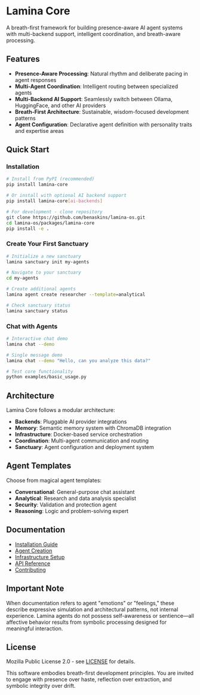 # Lamina Core

A breath-first framework for building presence-aware AI agent systems with multi-backend support, intelligent coordination, and breath-aware processing.

## Features

- **Presence-Aware Processing**: Natural rhythm and deliberate pacing in agent responses
- **Multi-Agent Coordination**: Intelligent routing between specialized agents
- **Multi-Backend AI Support**: Seamlessly switch between Ollama, HuggingFace, and other AI providers
- **Breath-First Architecture**: Sustainable, wisdom-focused development patterns
- **Agent Configuration**: Declarative agent definition with personality traits and expertise areas

## Quick Start

### Installation

```bash
# Install from PyPI (recommended)
pip install lamina-core

# Or install with optional AI backend support
pip install lamina-core[ai-backends]

# For development - clone repository
git clone https://github.com/benaskins/lamina-os.git
cd lamina-os/packages/lamina-core
pip install -e .
```

### Create Your First Sanctuary

```bash
# Initialize a new sanctuary
lamina sanctuary init my-agents

# Navigate to your sanctuary
cd my-agents

# Create additional agents
lamina agent create researcher --template=analytical

# Check sanctuary status
lamina sanctuary status
```

### Chat with Agents

```bash
# Interactive chat demo
lamina chat --demo

# Single message demo
lamina chat --demo "Hello, can you analyze this data?"

# Test core functionality
python examples/basic_usage.py
```

## Architecture

Lamina Core follows a modular architecture:

- **Backends**: Pluggable AI provider integrations
- **Memory**: Semantic memory system with ChromaDB integration
- **Infrastructure**: Docker-based service orchestration
- **Coordination**: Multi-agent communication and routing
- **Sanctuary**: Agent configuration and deployment system

## Agent Templates

Choose from magical agent templates:

- **Conversational**: General-purpose chat assistant
- **Analytical**: Research and data analysis specialist  
- **Security**: Validation and protection agent
- **Reasoning**: Logic and problem-solving expert

## Documentation

- [Installation Guide](https://github.com/benaskins/lamina-os/blob/main/packages/lamina-core/docs/installation.md)
- [Agent Creation](https://github.com/benaskins/lamina-os/blob/main/packages/lamina-core/docs/agents.md)
- [Infrastructure Setup](https://github.com/benaskins/lamina-os/blob/main/packages/lamina-core/docs/infrastructure.md)
- [API Reference](https://github.com/benaskins/lamina-os/blob/main/packages/lamina-core/docs/api.md)
- [Contributing](https://github.com/benaskins/lamina-os/blob/main/packages/lamina-core/docs/contributing.md)

## Important Note

When documentation refers to agent "emotions" or "feelings," these describe expressive simulation and architectural patterns, not internal experience. Lamina agents do not possess self-awareness or sentience—all affective behavior results from symbolic processing designed for meaningful interaction.

## License

Mozilla Public License 2.0 - see [LICENSE](https://github.com/benaskins/lamina-os/blob/main/LICENSE) for details.

This software embodies breath-first development principles. You are invited to engage with presence over haste, reflection over extraction, and symbolic integrity over drift.